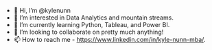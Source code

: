- 👋 Hi, I’m @kylenunn
- 👀 I’m interested in Data Analytics and mountain streams.
- 🌱 I’m currently learning Python, Tableau, and Power BI.
- 💞️ I’m looking to collaborate on pretty much anything!
- 📫 How to reach me - https://www.linkedin.com/in/kyle-nunn-mba/.

<!---
kylenunn/kylenunn is a ✨ special ✨ repository because its `README.md` (this file) appears on your GitHub profile.
You can click the Preview link to take a look at your changes.
--->
